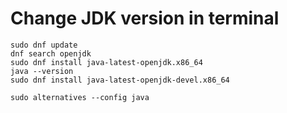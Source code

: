 # Change JDK version in terminal

```
sudo dnf update
dnf search openjdk
sudo dnf install java-latest-openjdk.x86_64
java --version
sudo dnf install java-latest-openjdk-devel.x86_64

sudo alternatives --config java
```